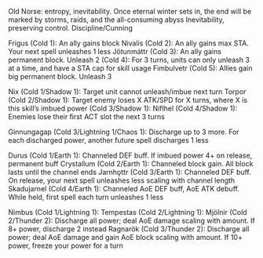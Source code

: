 Old Norse: entropy, inevitability. Once eternal winter sets in, the end will be marked by storms, raids, and the all-consuming abyss
Inevitability, preserving control. Discipline/Cunning

Frigus (Cold 1): An ally gains block
Nivalis (Cold 2): An ally gains max STA. Your next spell unleashes 1 less
Jötunmáttr (Cold 3): An ally gains permanent block. Unleash 2
(Cold 4): For 3 turns, units can only unleash 3 at a time, and have a STA cap for skill usage
Fimbulvetr (Cold 5): Allies gain big permanent block. Unleash 3

Nix (Cold 1/Shadow 1): Target unit cannot unleash/imbue next turn
Torpor (Cold 2/Shadow 1): Target enemy loses X ATK/SPD for X turns, where X is this skill’s imbued power
 (Cold 3/Shadow 1): 
Niflhel (Cold 4/Shadow 1): Enemies lose their first ACT slot the next 3 turns

Ginnungagap (Cold 3/Lightning 1/Chaos 1): Discharge up to 3 more. For each discharged power, another future spell discharges 1 less

Durus (Cold 1/Earth 1): Channeled DEF buff. If imbued power 4+ on release, permanent buff
Crystallum (Cold 2/Earth 1): Channeled block gain. All block lasts until the channel ends
Jarnhǫttr (Cold 3/Earth 1): Channeled DEF buff. On release, your next spell unleashes less scaling with channel length
Skadujarnel (Cold 4/Earth 1): Channeled AoE DEF buff, AoE ATK debuff. While held, first spell each turn unleashes 1 less

Nimbus (Cold 1/Lightning 1):
Tempestas (Cold 2/Lightning 1):
Mjölnir (Cold 2/Thunder 2): Discharge all power; deal AoE damage scaling with amount. If 8+ power, discharge 2 instead
Ragnarök (Cold 3/Thunder 2): Discharge all power; deal AoE damage and gain AoE block scaling with amount. If 10+ power, freeze your power for a turn